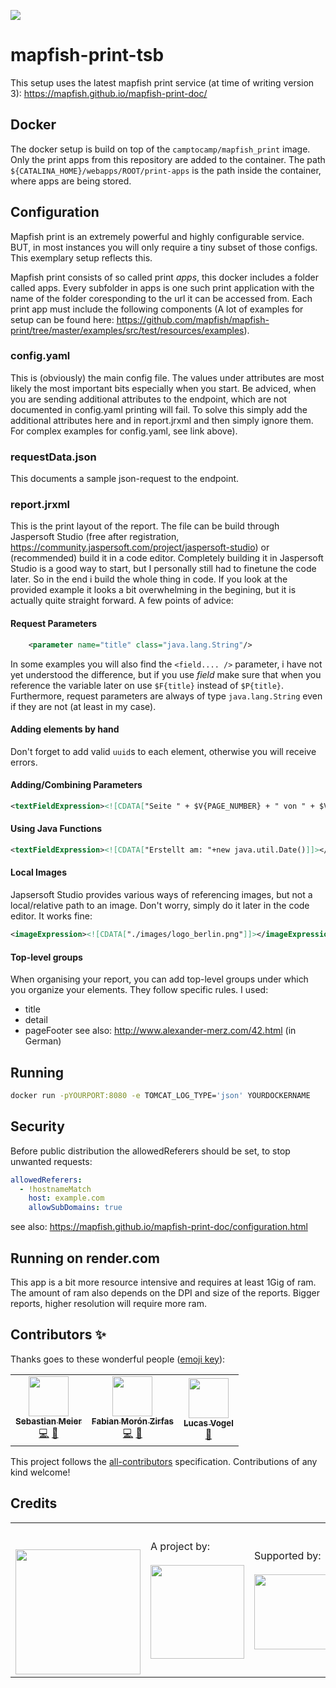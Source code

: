 ![](https://img.shields.io/badge/Built%20with%20%E2%9D%A4%EF%B8%8F-at%20Technologiestiftung%20Berlin-blue)

# mapfish-print-tsb

This setup uses the latest mapfish print service (at time of writing version 3): https://mapfish.github.io/mapfish-print-doc/

## Docker

The docker setup is build on top of the `camptocamp/mapfish_print` image. Only the print apps from this repository are added to the container. The path `${CATALINA_HOME}/webapps/ROOT/print-apps` is the path inside the container, where apps are being stored.

## Configuration

Mapfish print is an extremely powerful and highly configurable service. BUT, in most instances you will only require a tiny subset of those configs. This exemplary setup reflects this.

Mapfish print consists of so called print _apps_, this docker includes a folder called apps. Every subfolder in apps is one such print application with the name of the folder coresponding to the url it can be accessed from. Each print app must include the following components (A lot of examples for setup can be found here: https://github.com/mapfish/mapfish-print/tree/master/examples/src/test/resources/examples).

### config.yaml

This is (obviously) the main config file. The values under attributes are most likely the most important bits especially when you start. Be adviced, when you are sending additional attributes to the endpoint, which are not documented in config.yaml printing will fail. To solve this simply add the additional attributes here and in report.jrxml and then simply ignore them. For complex examples for config.yaml, see link above).

### requestData.json

This documents a sample json-request to the endpoint.

### report.jrxml

This is the print layout of the report. The file can be build through Jaspersoft Studio (free after registration, https://community.jaspersoft.com/project/jaspersoft-studio) or (recommended) build it in a code editor. Completely building it in Jaspersoft Studio is a good way to start, but I personally still had to finetune the code later. So in the end i build the whole thing in code. If you look at the provided example it looks a bit overwhelming in the begining, but it is actually quite straight forward. A few points of advice:

#### Request Parameters

```xml
	<parameter name="title" class="java.lang.String"/>
```

In some examples you will also find the `<field.... />` parameter, i have not yet understood the difference, but if you use _field_ make sure that when you reference the variable later on use `$F{title}` instead of `$P{title}`.
Furthermore, request parameters are always of type `java.lang.String` even if they are not (at least in my case).

#### Adding elements by hand

Don't forget to add valid `uuid`s to each element, otherwise you will receive errors.

#### Adding/Combining Parameters

```xml
<textFieldExpression><![CDATA["Seite " + $V{PAGE_NUMBER} + " von " + $V{PAGE_COUNT}]]></textFieldExpression>
```

#### Using Java Functions

```xml
<textFieldExpression><![CDATA["Erstellt am: "+new java.util.Date()]]></textFieldExpression>
```

#### Local Images

Japsersoft Studio provides various ways of referencing images, but not a local/relative path to an image. Don't worry, simply do it later in the code editor. It works fine:

```xml
<imageExpression><![CDATA["./images/logo_berlin.png"]]></imageExpression>
```

#### Top-level groups

When organising your report, you can add top-level groups under which you organize your elements. They follow specific rules. I used:

- title
- detail
- pageFooter
  see also: http://www.alexander-merz.com/42.html (in German)

## Running

```bash
docker run -pYOURPORT:8080 -e TOMCAT_LOG_TYPE='json' YOURDOCKERNAME
```

## Security

Before public distribution the allowedReferers should be set, to stop unwanted requests:

```yaml
allowedReferers:
  - !hostnameMatch
    host: example.com
    allowSubDomains: true
```

see also: https://mapfish.github.io/mapfish-print-doc/configuration.html

## Running on render.com

This app is a bit more resource intensive and requires at least 1Gig of ram. The amount of ram also depends on the DPI and size of the reports. Bigger reports, higher resolution will require more ram.

## Contributors ✨

Thanks goes to these wonderful people ([emoji key](https://allcontributors.org/docs/en/emoji-key)):

<!-- ALL-CONTRIBUTORS-LIST:START - Do not remove or modify this section -->
<!-- prettier-ignore-start -->
<!-- markdownlint-disable -->
<table>
  <tr>
    <td align="center"><a href="http://www.sebastianmeier.eu/"><img src="https://avatars.githubusercontent.com/u/302789?v=4?s=64" width="64px;" alt=""/><br /><sub><b>Sebastian Meier</b></sub></a><br /><a href="https://github.com/technologiestiftung/mapfish-print/commits?author=sebastian-meier" title="Code">💻</a> <a href="https://github.com/technologiestiftung/mapfish-print/commits?author=sebastian-meier" title="Documentation">📖</a></td>
    <td align="center"><a href="https://fabianmoronzirfas.me/"><img src="https://avatars.githubusercontent.com/u/315106?v=4?s=64" width="64px;" alt=""/><br /><sub><b>Fabian Morón Zirfas</b></sub></a><br /><a href="https://github.com/technologiestiftung/mapfish-print/commits?author=ff6347" title="Code">💻</a> <a href="https://github.com/technologiestiftung/mapfish-print/commits?author=ff6347" title="Documentation">📖</a></td>
    <td align="center"><a href="https://github.com/vogelino"><img src="https://avatars.githubusercontent.com/u/2759340?v=4?s=64" width="64px;" alt=""/><br /><sub><b>Lucas Vogel</b></sub></a><br /><a href="https://github.com/technologiestiftung/mapfish-print/commits?author=vogelino" title="Documentation">📖</a></td>
  </tr>
</table>

<!-- markdownlint-restore -->
<!-- prettier-ignore-end -->

<!-- ALL-CONTRIBUTORS-LIST:END -->

This project follows the [all-contributors](https://github.com/all-contributors/all-contributors) specification. Contributions of any kind welcome!

## Credits

<table>
  <tr>
    <td>
      <a src="https://citylab-berlin.org/en/start/">
        <br />
        <br />
        <img width="200" src="https://logos.citylab-berlin.org/logo-citylab-berlin.svg" />
      </a>
    </td>
    <td>
      A project by: <a src="https://www.technologiestiftung-berlin.de/en/">
        <br />
        <br />
        <img width="150" src="https://logos.citylab-berlin.org/logo-technologiestiftung-berlin-en.svg" />
      </a>
    </td>
    <td>
      Supported by: <a src="https://www.berlin.de/en/">
        <br />
        <br />
        <img width="120" src="https://logos.citylab-berlin.org/logo-berlin.svg" />
      </a>
    </td>
  </tr>
</table>

